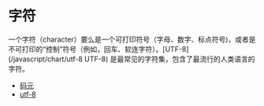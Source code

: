 # 字符

一个字符（character）要么是一个可打印符号（字母、数字、标点符号)，或者是不可打印的“控制”符号（例如，回车、软连字符）。[UTF-8](/javascript/chart/utf-8 UTF-8) 是最常见的字符集，包含了最流行的人类语言的字符。

- [码元](/javascript/chart/code_unit '码元')
- [utf-8](/javascript/chart/utf-8 'utf-8')
